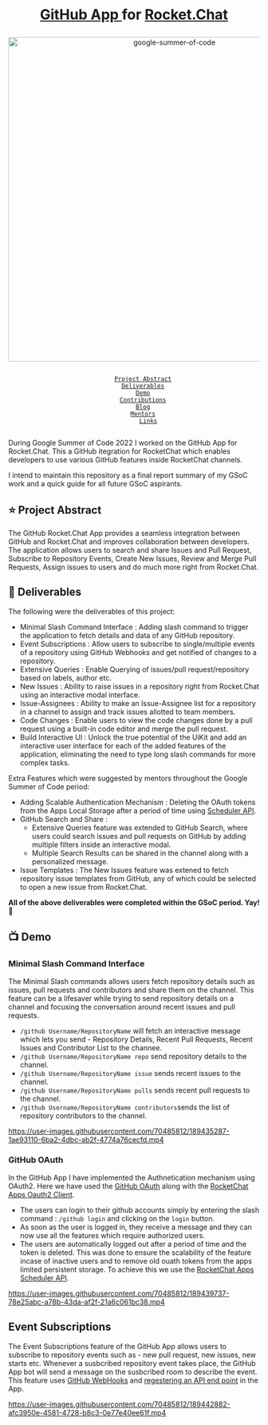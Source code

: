 <div align="center">
       <h1> 
        <p>
           <a href="https://github.com/RocketChat/Apps.Github22">GitHub App </a> for <a href="https://rocket.chat/">Rocket.Chat</a>
        </p>
      </h1>
    <a href="https://summerofcode.withgoogle.com/projects/#6521788818784256"><img src="https://i.imgur.com/pgkUceb.png" width="650" alt="google-summer-of-code"></a>
    <br>
</div>

<p align="center">
    <code> 
        <a href="#-project-abstract">Project Abstract</a>&nbsp;&nbsp;&nbsp;
        <a href="#-deliverables">Deliverables</a>&nbsp;&nbsp;&nbsp;
        <a href="#-demo">Demo</a>&nbsp;&nbsp;&nbsp;
        <a href="#-contributions">Contributions</a>&nbsp;&nbsp;&nbsp;
        <a href="#-blog">Blog</a>&nbsp;&nbsp;&nbsp;
        <a href="#-mentors">Mentors</a>&nbsp;&nbsp;&nbsp;
        <a href="#-links">Links</a>
    </code>
</p>

During Google Summer of Code 2022 I worked on the GitHub App for Rocket.Chat. This a GitHub itegration for RocketChat which enables developers to use various GitHub features inside RocketChat channels.

I intend to maintain this repository as a final report summary of my GSoC work and a quick guide for all future GSoC aspirants.

## ⭐ Project Abstract

The GitHub Rocket.Chat App provides a seamless integration between GitHub and Rocket.Chat and improves collaboration between developers. The application allows users to search and share Issues and Pull Request, Subscribe to Repository Events, Create New Issues, Review and Merge Pull Requests, Assign issues to users and do much more right from Rocket.Chat.

## 🚢 Deliverables

The following were the deliverables of this project:

- Minimal  Slash Command Interface : Adding slash command to trigger the application to fetch details and data of any GitHub repository.
- Event Subscriptions : Allow users to subscribe to single/multiple events of a repository using GitHub Webhooks and get notified of changes to a repository.
- Extensive Queries : Enable Querying of issues/pull request/repository based on labels, author etc. 
- New Issues : Ability to raise issues in a repository right from Rocket.Chat using an interactive modal interface.
- Issue-Assignees : Ability to make an Issue-Assignee list for a repository in a channel to assign and track issues allotted to team members.
- Code Changes : Enable users to view the code changes done by a pull request using a built-in code editor and merge the pull request.
- Build Interactive UI : Unlock the true potential of the UiKit and add an interactive user interface for each of the added features of the application, eliminating the need to type long slash commands for more complex tasks.

Extra Features which were suggested by mentors throughout the Google Summer of Code period:

- Adding Scalable Authentication Mechanism : Deleting the OAuth tokens from the Apps Local Storage after a period of time using [Scheduler API](https://developer.rocket.chat/apps-engine/adding-features/scheduler-api).
- GitHub Search and Share : 
  - Extensive Queries feature was extended to GitHub Search, where users could search issues and pull requests on GitHub by adding multiple filters inside an interactive modal.
  - Multiple Search Results can be shared in the channel along with a personalized message.
- Issue Templates : The New Issues feature was extened to fetch repository issue templates from GitHub, any of which could be selected to open a new issue from Rocket.Chat. 

**All of the above deliverables were completed within the GSoC period. Yay! 🎉**

## 📺 Demo

### Minimal Slash Command Interface

The Minimal Slash commands allows users fetch repository details such as issues, pull requests and contributors and share them on the channel. This feature can be a lifesaver while trying to send repository details on a channel and focusing the conversation around recent issues and pull requests. 

- `/github Username/RepositoryName` will fetch an interactive message which lets you send - Repository Details, Recent Pull Requests, Recent Issues and Contributor List to the channee.
- `/github Username/RepositoryName repo` send repository details to the channel.
- `/github Username/RepositoryName issue` sends recent issues to the channel.
- `/github Username/RepositoryName pulls` sends recent pull requests to the channel.
- `/github Username/RepositoryName contributors`sends the list of repository contributors to the channel.



https://user-images.githubusercontent.com/70485812/189435287-1ae93110-6ba2-4dbc-ab2f-4774a76cecfd.mp4

### GitHub OAuth

In the GitHub App I have implemented the Authnetication mechanism using OAuth2. Here we have used the [GitHub OAuth](https://docs.github.com/en/developers/apps/building-oauth-apps/authorizing-oauth-apps) along with the [RocketChat Apps Oauth2 Client](https://developer.rocket.chat/apps-engine/adding-features/oauth2-client).     
- The users can login to their github accounts simply by entering the slash command : `/github login` and clicking on the `login` button.
- As soon as the user is logged in, they receive a message and they can now use all the features which require authorized users.
- The users are automatically logged out after a period of time and the token is deleted. This was done to ensure the scalability of the feature incase of inactive users and to remove old ouath tokens from the apps limited persistent storage. To achieve this we use the [RocketChat Apps Scheduler API](https://developer.rocket.chat/apps-engine/adding-features/scheduler-api).

https://user-images.githubusercontent.com/70485812/189439737-78e25abc-a78b-43da-af2f-21a6c061bc38.mp4

## Event Subscriptions

The Event Subscriptions feature of the GitHub App allows users to subscribe to repository events such as - new pull request, new issues, new starts etc. Whenever a susbcribed repository event takes place, the GitHub App bot will send a message on the susbcribed room to describe the event.
This feature uses [GitHub WebHooks](https://docs.github.com/en/developers/webhooks-and-events/webhooks/about-webhooks) and [regestering an API end point](https://developer.rocket.chat/apps-engine/sample-app-snippets/registering-api-endpoints) in the App.


https://user-images.githubusercontent.com/70485812/189442882-afc3950e-4581-4728-b8c3-0e77e40ee61f.mp4




</div>
